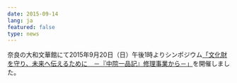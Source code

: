 ```yaml
---
date: 2015-09-14
lang: ja
featured: false
type: news
---
```

奈良の大和文華館にて2015年9月20日（日）午後1時よりシンポジウム<a href="/news/2015/event_20150920.pdf" target="_blank">「文化財を守り、未来へ伝えるために　－『中院一品記』修理事業から－」</a>を開催しました。
